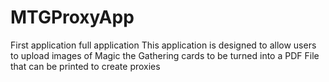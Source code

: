 # MTGProxyApp
First application full application
This application is designed to allow users to upload images of Magic the Gathering cards to be turned into a PDF File that can be printed to create proxies
